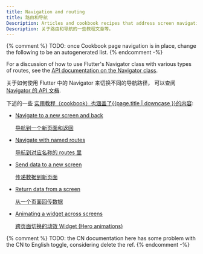 ```yaml
---
title: Navigation and routing
title: 路由和导航
Description: Articles and cookbook recipes that address screen navigation.
Description: 关于路由和导航的一些教程文章等。
---
```


{% comment %}
TODO: once Cookbook page navigation is in place, change the following to be an autogenerated list.
{% endcomment -%}

For a discussion of how to use Flutter's Navigator class with
various types of routes, see the
[API documentation on the Navigator class][].

关于如何使用 Flutter 中的 Navigator 来切换不同的导航路径，
可以查阅 [Navigator 的 API 文档][API documentation on the Navigator class].

<!--The following [cookbook recipes cover {{page.title | downcase }}][cookbook]:-->

下述的一些 [实用教程（cookbook）也涵盖了{{page.title | downcase }}的内容][cookbook]:

* [Navigate to a new screen and back][]

  [导航到一个新页面和返回][Navigate to a new screen and back]
  
* [Navigate with named routes][]
 
  [导航到对应名称的 routes 里][Navigate with named routes]
  
* [Send data to a new screen][]

  [传递数据到新页面][Send data to a new screen]
  
* [Return data from a screen][]

  [从一个页面回传数据][Return data from a screen]
  
* [Animating a widget across screens][]

  [跨页面切换的动效 Widget (Hero animations)][Animating a widget across screens]

[API documentation on the Navigator class]: {{site.api}}/flutter/widgets/Navigator-class.html
[cookbook]: /docs/cookbook#navigation
[Navigate to a new screen and back]: /docs/cookbook/navigation/navigation-basics
[Navigate with named routes]: /docs/cookbook/navigation/named-routes
[Send data to a new screen]: /docs/cookbook/navigation/passing-data
[Return data from a screen]: /docs/cookbook/navigation/returning-data
[Animating a widget across screens]: /docs/cookbook/navigation/hero-animations

{% comment %}
TODO: the CN documentation here has some problem with the CN to English toggle, 
considering delete the ref.
{% endcomment -%}
